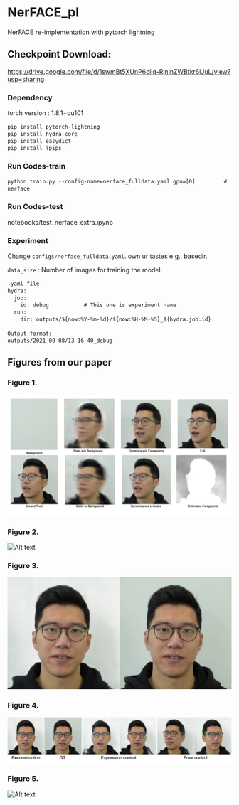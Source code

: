# NerFACE_pl
NerFACE re-implementation with pytorch lightning

## Checkpoint Download: 
  https://drive.google.com/file/d/1swmBt5XUnP6ciiq-RjninZWBtkr6lJuL/view?usp=sharing


### Dependency

torch version : 1.8.1+cu101

```
pip install pytorch-lightning
pip install hydra-core
pip install easydict
pip install lpips
```

### Run Codes-train

``` Running Examples
python train.py --config-name=nerface_fulldata.yaml gpu=[0]         # nerface 
```

### Run Codes-test
notebooks/test_nerface_extra.ipynb
### Experiment

Change ```configs/nerface_fulldata.yaml```.
own ur tastes e.g., basedir.


```data_size``` : Number of images for training the model.


``` Change experiment name
.yaml file
hydra:
  job:
    id: debug           # This one is experiment name
  run:
    dir: outputs/${now:%Y-%m-%d}/${now:%H-%M-%S}_${hydra.job.id}

Output format:
outputs/2021-09-08/13-16-40_debug
```

## Figures from our paper
### Figure 1.
![Alt text](./assets/Figure1.png)

### Figure 2.
![Alt text](./assets/Figure2.png)

### Figure 3.
![Alt text](./assets/Figure3.png)

### Figure 4.
![Alt text](./assets/Figure4.png)

### Figure 5.
![Alt text](./assets/Figure5.png)
